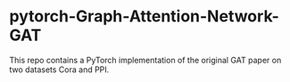 # pytorch-Graph-Attention-Network-GAT

This repo contains a PyTorch implementation of the original GAT paper on two datasets Cora and PPI.

